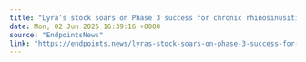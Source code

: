 ```yaml
---
title: "Lyra’s stock soars on Phase 3 success for chronic rhinosinusitis treatment"
date: Mon, 02 Jun 2025 16:39:16 +0000
source: "EndpointsNews"
link: "https://endpoints.news/lyras-stock-soars-on-phase-3-success-for-chronic-rhinosinusitis-treatment/"
---
```


